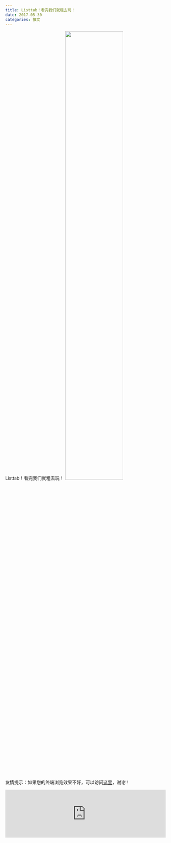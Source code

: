 ```yaml
---
title: Listtab！看完我们就粗去玩！
date: 2017-05-30
categories: 推文
---
```

Listtab！看完我们就粗去玩！
<img src="http://mmbiz.qpic.cn/mmbiz_jpg/ACviaWTBFxhZeoEFwLib8Rx8cBp6AKazceNt6GSANHZmmSfzibY3T7fGhic6XdD7icJgVvcayJC88lHHQOKQib1Dib7Dw/0?wx_fmt=jpeg" style="width: 60%; height: auto;"/><!--more-->
友情提示：如果您的终端浏览效果不好，可以访问[这里](https://stata-club.github.io/stata_article/2017-05-30.html)，谢谢！
<iframe src="https://stata-club.github.io/stata_article/2017-05-30.html" id="iframepage" frameborder="0" scrolling="no" marginheight="0" marginwidth="0" width="100%" onLoad="iFrameHeight()"></iframe>
<script type="text/javascript" language="javascript">
function iFrameHeight() {
var ifm= document.getElementById("iframepage");
var subWeb = document.frames ? document.frames["iframepage"].document : ifm.contentDocument;   
if(ifm != null && subWeb != null) {
 ifm.height = subWeb.body.scrollHeight;
} 
} 
</script> 
